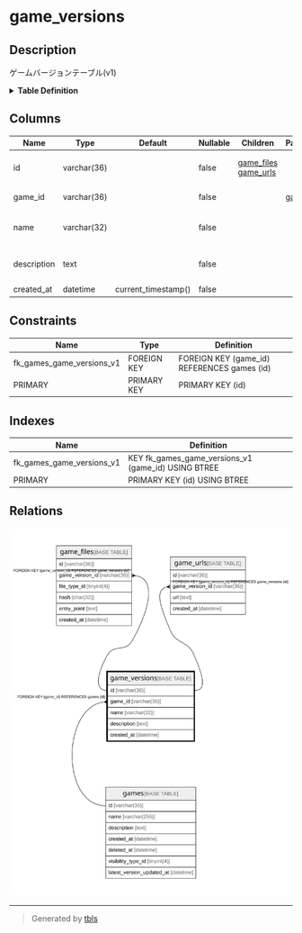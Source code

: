 # game_versions

## Description

ゲームバージョンテーブル(v1)

<details>
<summary><strong>Table Definition</strong></summary>

```sql
CREATE TABLE `game_versions` (
  `id` varchar(36) NOT NULL,
  `game_id` varchar(36) NOT NULL,
  `name` varchar(32) NOT NULL,
  `description` text NOT NULL,
  `created_at` datetime NOT NULL DEFAULT current_timestamp(),
  PRIMARY KEY (`id`),
  KEY `fk_games_game_versions_v1` (`game_id`),
  CONSTRAINT `fk_games_game_versions_v1` FOREIGN KEY (`game_id`) REFERENCES `games` (`id`)
) ENGINE=InnoDB DEFAULT CHARSET=utf8mb4
```

</details>

## Columns

| Name | Type | Default | Nullable | Children | Parents | Comment |
| ---- | ---- | ------- | -------- | -------- | ------- | ------- |
| id | varchar(36) |  | false | [game_files](game_files.md) [game_urls](game_urls.md) |  | ゲームバージョンUUID |
| game_id | varchar(36) |  | false |  | [games](games.md) | ゲームUUID |
| name | varchar(32) |  | false |  |  | ゲームバージョン名 |
| description | text |  | false |  |  | ゲームバージョンの説明 |
| created_at | datetime | current_timestamp() | false |  |  | 作成日時 |

## Constraints

| Name | Type | Definition |
| ---- | ---- | ---------- |
| fk_games_game_versions_v1 | FOREIGN KEY | FOREIGN KEY (game_id) REFERENCES games (id) |
| PRIMARY | PRIMARY KEY | PRIMARY KEY (id) |

## Indexes

| Name | Definition |
| ---- | ---------- |
| fk_games_game_versions_v1 | KEY fk_games_game_versions_v1 (game_id) USING BTREE |
| PRIMARY | PRIMARY KEY (id) USING BTREE |

## Relations

![er](game_versions.svg)

---

> Generated by [tbls](https://github.com/k1LoW/tbls)
